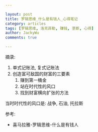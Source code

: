 ```yaml
---

layout: post
title: 罗辑思维_什么是有钱人_心得笔记
category: articles
tags: [罗辑思维, 洛克菲勒, 赚钱, 垄断, 心得]
author: JackyWu
comments: true

---
```


摘录:

1. 单式记账法, 复式记账法
1. 创造富可敌国的财富的三要素
    1. 赚到第一桶金
    1. 站在时代性的风口
    1. 找到财富横向扩张的方法

当时时代性的风口是: 战争, 石油, 托拉斯

参考:

- 喜马拉雅-罗辑思维-什么是有钱人

